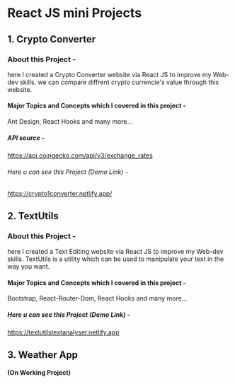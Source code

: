 # React JS mini Projects


## 1. Crypto Converter

### About this Project -
here I created a Crypto Converter website via React JS to improve my Web-dev skills.
we can compare diffrent crypto currencie's value through this website.

#### Major Topics and Concepts which I covered in this project - 
Ant Design, React Hooks and many  more...

##### API source - 
https://api.coingecko.com/api/v3/exchange_rates

###### Here u can see this Project (Demo Link) -
https://crypto1converter.netlify.app/


## 2. TextUtils

### About this Project -
here I created a Text Editing website via React JS to improve my Web-dev skills.
TextUtils is a utility which can be used to manipulate your text in the way you want.

#### Major Topics and Concepts which I covered in this project -
Bootstrap, React-Router-Dom, React Hooks and many more...

##### Here u can see this Project (Demo Link) -
https://textutilstextanalyser.netlify.app


## 3. Weather App

#### (On Working Project)